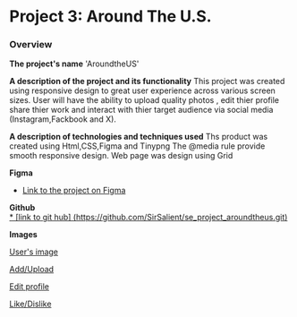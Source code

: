 # Project 3: Around The U.S.

### Overview  

**The project's name**
'AroundtheUS'


**A description of the project and its functionality**
This project was created using responsive design to great user experience across various screen sizes.
User will have the ability to upload quality photos , edit thier profile 
share thier work and interact with thier target audience via social media (Instagram,Fackbook and X).




**A description of technologies and techniques used**
Ths product was created using Html,CSS,Figma and Tinypng
The @media rule provide smooth responsive design.
Web page was design using Grid
  
**Figma**  
  
* [Link to the project on Figma](https://www.figma.com/file/ii4xxsJ0ghevUOcssTlHZv/Sprint-3%3A-Around-the-US?node-id=0%3A1)  


**Github**  
[* \[link to git hub\] (https://github.com/SirSalient/se_project_aroundtheus.git)](https://github.com/SirSalient/se_project_aroundtheus.git)
  
**Images**  
  
[User's image](https://www.figma.com/design/ii4xxsJ0ghevUOcssTlHZv/Sprint-3%3A-Around-the-US?node-id=6432-197&t=giuqKh9vI5SxNaLP-4)  

[Add/Upload](https://www.figma.com/design/ii4xxsJ0ghevUOcssTlHZv/Sprint-3%3A-Around-the-US?node-id=6432-147&t=giuqKh9vI5SxNaLP-4)  

[Edit profile](https://www.figma.com/design/ii4xxsJ0ghevUOcssTlHZv/Sprint-3%3A-Around-the-US?node-id=6432-147&t=giuqKh9vI5SxNaLP-4)  


[Like/Dislike](https://www.figma.com/design/ii4xxsJ0ghevUOcssTlHZv/Sprint-3%3A-Around-the-US?node-id=6432-147&t=giuqKh9vI5SxNaLP-4) 

